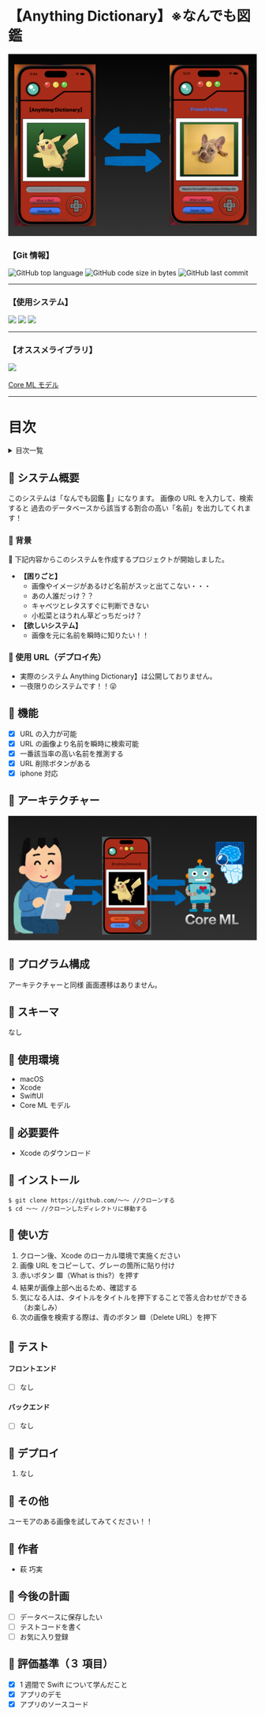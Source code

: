 # 【Anything Dictionary】※なんでも図鑑

![](img/2023-06-16-12-22-58.png)

### 【Git 情報】

![GitHub top language](https://img.shields.io/github/languages/top/hagi-takumi/swift_img_CHK)
![GitHub code size in bytes](https://img.shields.io/github/languages/code-size/hagi-takumi/swift_img_CHK)
![GitHub last commit](https://img.shields.io/github/last-commit/hagi-takumi/swift_img_CHK)

---

### 【使用システム】

<div>
<img src="https://img.shields.io/badge/-Xcode-1575F9.svg?logo=xcode&style=plastic">
<img src="https://img.shields.io/badge/-Swift-FA7343.svg?logo=swift&style=plastic">
<img src="https://img.shields.io/badge/-Core%20ML%20Model-EF9421.svg?logo=swift&style=plastic">
</div>

<hr>

### 【オススメライブラリ】

<div>
<img src="https://img.shields.io/badge/-Core%20ML%20Model-EF9421.svg?logo=swift&style=plastic">

[Core ML モデル](https://developer.apple.com/jp/machine-learning/models/)

</div>

<hr>

# 目次

<details>

<summary>目次一覧</summary>

<!-- START doctoc generated TOC please keep comment here to allow auto update -->
<!-- DON'T EDIT THIS SECTION, INSTEAD RE-RUN doctoc TO UPDATE -->

- [👾 システム概要](#-%E3%82%B7%E3%82%B9%E3%83%86%E3%83%A0%E6%A6%82%E8%A6%81)
  - [👾 背景](#-%E8%83%8C%E6%99%AF)
  - [👾 使用 URL（デプロイ先）](#-%E4%BD%BF%E7%94%A8-url%E3%83%87%E3%83%97%E3%83%AD%E3%82%A4%E5%85%88)
- [👾 機能](#-%E6%A9%9F%E8%83%BD)
- [👾 アーキテクチャー](#-%E3%82%A2%E3%83%BC%E3%82%AD%E3%83%86%E3%82%AF%E3%83%81%E3%83%A3%E3%83%BC)
- [👾 プログラム構成](#-%E3%83%97%E3%83%AD%E3%82%B0%E3%83%A9%E3%83%A0%E6%A7%8B%E6%88%90)
- [👾 スキーマ](#-%E3%82%B9%E3%82%AD%E3%83%BC%E3%83%9E)
- [👾 使用環境](#-%E4%BD%BF%E7%94%A8%E7%92%B0%E5%A2%83)
- [👾 必要要件](#-%E5%BF%85%E8%A6%81%E8%A6%81%E4%BB%B6)
- [👾 インストール](#-%E3%82%A4%E3%83%B3%E3%82%B9%E3%83%88%E3%83%BC%E3%83%AB)
- [👾 使い方](#-%E4%BD%BF%E3%81%84%E6%96%B9)
- [👾 テスト](#-%E3%83%86%E3%82%B9%E3%83%88)
- [👾 デプロイ](#-%E3%83%87%E3%83%97%E3%83%AD%E3%82%A4)
- [👾 その他](#-%E3%81%9D%E3%81%AE%E4%BB%96)
- [👾 作者](#-%E4%BD%9C%E8%80%85)
- [👾 今後の計画](#-%E4%BB%8A%E5%BE%8C%E3%81%AE%E8%A8%88%E7%94%BB)
- [👾 評価基準（8 項目）](#-%E8%A9%95%E4%BE%A1%E5%9F%BA%E6%BA%968-%E9%A0%85%E7%9B%AE)

<!-- END doctoc generated TOC please keep comment here to allow auto update -->

</details>

## 👾 システム概要

このシステムは「なんでも図鑑 🧠」になります。
画像の URL を入力して、検索すると
過去のデータベースから該当する割合の高い「名前」を出力してくれます！

### 👾 背景

🚩 下記内容からこのシステムを作成するプロジェクトが開始しました。

- **【困りごと】**
  - 画像やイメージがあるけど名前がスッと出てこない・・・
  - あの人誰だっけ？？
  - キャベツとレタスすぐに判断できない
  - 小松菜とほうれん草どっちだっけ？
- **【欲しいシステム】**
  - 画像を元に名前を瞬時に知りたい！！

### 👾 使用 URL（デプロイ先）

- 実際のシステム Anything Dictionary】は公開しておりません。
- 一夜限りのシステムです！！😜

## 👾 機能

- [x] URL の入力が可能
- [x] URL の画像より名前を瞬時に検索可能
- [x] 一番該当率の高い名前を推測する
- [x] URL 削除ボタンがある
- [x] iphone 対応

## 👾 アーキテクチャー

![](img/2023-06-16-02-40-45.png)

## 👾 プログラム構成

アーキテクチャーと同様
画面遷移はありません。

## 👾 スキーマ

なし

## 👾 使用環境

- macOS
- Xcode
- SwiftUI
- Core ML モデル

## 👾 必要要件

- Xcode のダウンロード

## 👾 インストール

```
$ git clone https://github.com/〜〜 //クローンする
$ cd 〜〜 //クローンしたディレクトリに移動する
```

## 👾 使い方

1. クローン後、Xcode のローカル環境で実施ください
2. 画像 URL をコピーして、グレーの箇所に貼り付け
3. 赤いボタン 🟥（What is this?）を押す
4. 結果が画像上部へ出るため、確認する
5. 気になる人は、タイトルをタイトルを押下することで答え合わせができる（お楽しみ）
6. 次の画像を検索する際は、青のボタン 🟦（Delete URL）を押下

## 👾 テスト

#### フロントエンド

- [ ] なし

#### バックエンド

- [ ] なし

## 👾 デプロイ

1. なし

## 👾 その他

ユーモアのある画像を試してみてください！！

## 👾 作者

- 萩 巧実

## 👾 今後の計画

- [ ] データベースに保存したい
- [ ] テストコードを書く
- [ ] お気に入り登録

## 👾 評価基準（３ 項目）

- [x] 1 週間で Swift について学んだこと
- [x] アプリのデモ
- [x] アプリのソースコード
